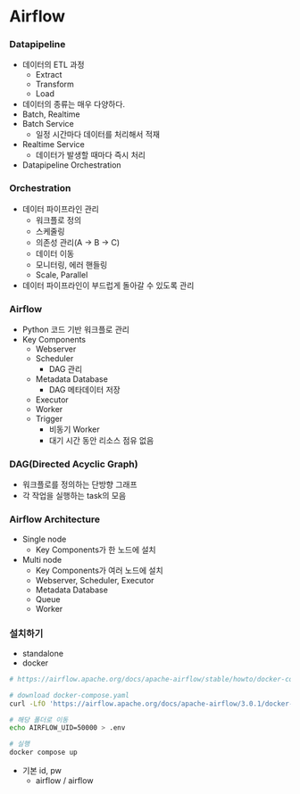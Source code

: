 # Airflow

### Datapipeline

- 데이터의 ETL 과정
  - Extract
  - Transform
  - Load
- 데이터의 종류는 매우 다양하다.
- Batch, Realtime
- Batch Service
  - 일정 시간마다 데이터를 처리해서 적재
- Realtime Service
  - 데이터가 발생할 때마다 즉시 처리
- Datapipeline Orchestration

### Orchestration

- 데이터 파이프라인 관리
  - 워크플로 정의
  - 스케줄링
  - 의존성 관리(A -> B -> C)
  - 데이터 이동
  - 모니터링, 에러 핸들링
  - Scale, Parallel
- 데이터 파이프라인이 부드럽게 돌아갈 수 있도록 관리

### Airflow

- Python 코드 기반 워크플로 관리
- Key Components
  - Webserver
  - Scheduler
    - DAG 관리
  - Metadata Database
    - DAG 메타데이터 저장
  - Executor
  - Worker
  - Trigger
    - 비동기 Worker
    - 대기 시간 동안 리소스 점유 없음

### DAG(Directed Acyclic Graph)

- 워크플로를 정의하는 단방향 그래프
- 각 작업을 실행하는 task의 모음

### Airflow Architecture

- Single node
  - Key Components가 한 노드에 설치
- Multi node
  - Key Components가 여러 노드에 설치
  - Webserver, Scheduler, Executor
  - Metadata Database
  - Queue
  - Worker

### 설치하기

- standalone
- docker

```bash
# https://airflow.apache.org/docs/apache-airflow/stable/howto/docker-compose/index.html

# download docker-compose.yaml
curl -LfO 'https://airflow.apache.org/docs/apache-airflow/3.0.1/docker-compose.yaml'

# 해당 폴더로 이동
echo AIRFLOW_UID=50000 > .env

# 실행
docker compose up
```

- 기본 id, pw
  - airflow / airflow
